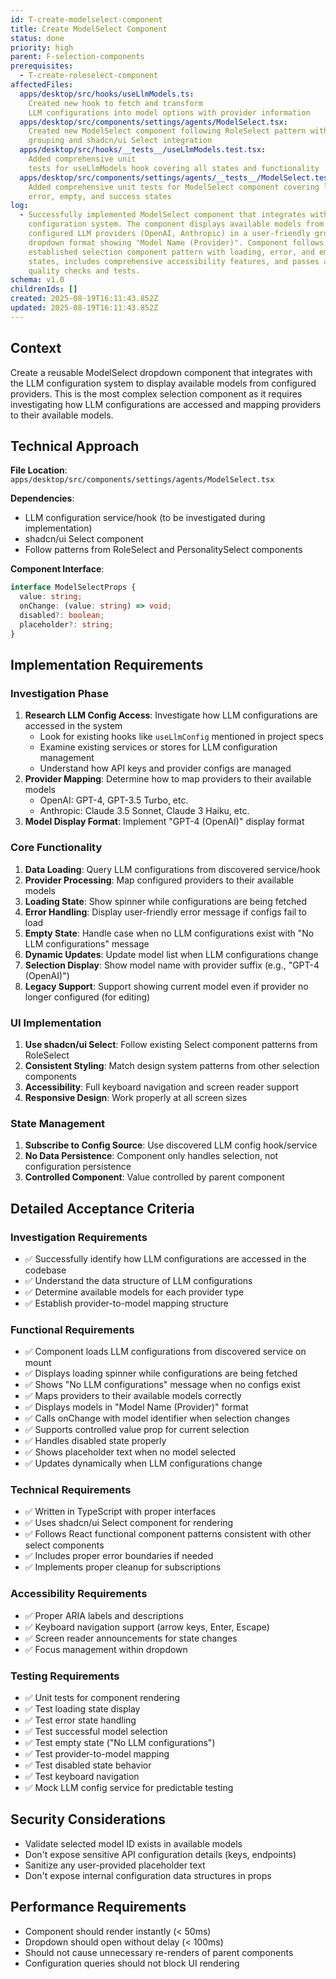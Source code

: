 ```yaml
---
id: T-create-modelselect-component
title: Create ModelSelect Component
status: done
priority: high
parent: F-selection-components
prerequisites:
  - T-create-roleselect-component
affectedFiles:
  apps/desktop/src/hooks/useLlmModels.ts:
    Created new hook to fetch and transform
    LLM configurations into model options with provider information
  apps/desktop/src/components/settings/agents/ModelSelect.tsx:
    Created new ModelSelect component following RoleSelect pattern with provider
    grouping and shadcn/ui Select integration
  apps/desktop/src/hooks/__tests__/useLlmModels.test.tsx:
    Added comprehensive unit
    tests for useLlmModels hook covering all states and functionality
  apps/desktop/src/components/settings/agents/__tests__/ModelSelect.test.tsx:
    Added comprehensive unit tests for ModelSelect component covering loading,
    error, empty, and success states
log:
  - Successfully implemented ModelSelect component that integrates with the LLM
    configuration system. The component displays available models from
    configured LLM providers (OpenAI, Anthropic) in a user-friendly grouped
    dropdown format showing "Model Name (Provider)". Component follows the
    established selection component pattern with loading, error, and empty
    states, includes comprehensive accessibility features, and passes all
    quality checks and tests.
schema: v1.0
childrenIds: []
created: 2025-08-19T16:11:43.852Z
updated: 2025-08-19T16:11:43.852Z
---
```


## Context

Create a reusable ModelSelect dropdown component that integrates with the LLM configuration system to display available models from configured providers. This is the most complex selection component as it requires investigating how LLM configurations are accessed and mapping providers to their available models.

## Technical Approach

**File Location**: `apps/desktop/src/components/settings/agents/ModelSelect.tsx`

**Dependencies**:

- LLM configuration service/hook (to be investigated during implementation)
- shadcn/ui Select component
- Follow patterns from RoleSelect and PersonalitySelect components

**Component Interface**:

```typescript
interface ModelSelectProps {
  value: string;
  onChange: (value: string) => void;
  disabled?: boolean;
  placeholder?: string;
}
```

## Implementation Requirements

### Investigation Phase

1. **Research LLM Config Access**: Investigate how LLM configurations are accessed in the system
   - Look for existing hooks like `useLlmConfig` mentioned in project specs
   - Examine existing services or stores for LLM configuration management
   - Understand how API keys and provider configs are managed
2. **Provider Mapping**: Determine how to map providers to their available models
   - OpenAI: GPT-4, GPT-3.5 Turbo, etc.
   - Anthropic: Claude 3.5 Sonnet, Claude 3 Haiku, etc.
3. **Model Display Format**: Implement "GPT-4 (OpenAI)" display format

### Core Functionality

1. **Data Loading**: Query LLM configurations from discovered service/hook
2. **Provider Processing**: Map configured providers to their available models
3. **Loading State**: Show spinner while configurations are being fetched
4. **Error Handling**: Display user-friendly error message if configs fail to load
5. **Empty State**: Handle case when no LLM configurations exist with "No LLM configurations" message
6. **Dynamic Updates**: Update model list when LLM configurations change
7. **Selection Display**: Show model name with provider suffix (e.g., "GPT-4 (OpenAI)")
8. **Legacy Support**: Support showing current model even if provider no longer configured (for editing)

### UI Implementation

1. **Use shadcn/ui Select**: Follow existing Select component patterns from RoleSelect
2. **Consistent Styling**: Match design system patterns from other selection components
3. **Accessibility**: Full keyboard navigation and screen reader support
4. **Responsive Design**: Work properly at all screen sizes

### State Management

1. **Subscribe to Config Source**: Use discovered LLM config hook/service
2. **No Data Persistence**: Component only handles selection, not configuration persistence
3. **Controlled Component**: Value controlled by parent component

## Detailed Acceptance Criteria

### Investigation Requirements

- ✅ Successfully identify how LLM configurations are accessed in the codebase
- ✅ Understand the data structure of LLM configurations
- ✅ Determine available models for each provider type
- ✅ Establish provider-to-model mapping structure

### Functional Requirements

- ✅ Component loads LLM configurations from discovered service on mount
- ✅ Displays loading spinner while configurations are being fetched
- ✅ Shows "No LLM configurations" message when no configs exist
- ✅ Maps providers to their available models correctly
- ✅ Displays models in "Model Name (Provider)" format
- ✅ Calls onChange with model identifier when selection changes
- ✅ Supports controlled value prop for current selection
- ✅ Handles disabled state properly
- ✅ Shows placeholder text when no model selected
- ✅ Updates dynamically when LLM configurations change

### Technical Requirements

- ✅ Written in TypeScript with proper interfaces
- ✅ Uses shadcn/ui Select component for rendering
- ✅ Follows React functional component patterns consistent with other select components
- ✅ Includes proper error boundaries if needed
- ✅ Implements proper cleanup for subscriptions

### Accessibility Requirements

- ✅ Proper ARIA labels and descriptions
- ✅ Keyboard navigation support (arrow keys, Enter, Escape)
- ✅ Screen reader announcements for state changes
- ✅ Focus management within dropdown

### Testing Requirements

- ✅ Unit tests for component rendering
- ✅ Test loading state display
- ✅ Test error state handling
- ✅ Test successful model selection
- ✅ Test empty state ("No LLM configurations")
- ✅ Test provider-to-model mapping
- ✅ Test disabled state behavior
- ✅ Test keyboard navigation
- ✅ Mock LLM config service for predictable testing

## Security Considerations

- Validate selected model ID exists in available models
- Don't expose sensitive API configuration details (keys, endpoints)
- Sanitize any user-provided placeholder text
- Don't expose internal configuration data structures in props

## Performance Requirements

- Component should render instantly (< 50ms)
- Dropdown should open without delay (< 100ms)
- Should not cause unnecessary re-renders of parent components
- Configuration queries should not block UI rendering
